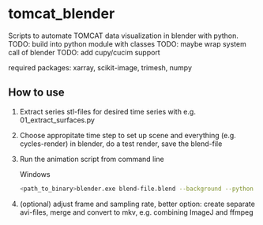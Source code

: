 # tomcat_blender

Scripts to automate TOMCAT data visualization in blender with python.
TODO: build into python module with classes
TODO: maybe wrap system call of blender
TODO: add cupy/cucim support

required packages: xarray, scikit-image, trimesh, numpy

## How to use

1. Extract series stl-files for desired time series with e.g. 01_extract_surfaces.py

1. Choose appropitate time step to set up scene and everything (e.g. cycles-render) in blender, do a test render, save the blend-file

1. Run the animation script from command line

	Windows

	```bash
	<path_to_binary>blender.exe blend-file.blend --background --python testanimscriptfull.py
	```
1. (optional) adjust frame and sampling rate, better option: create separate avi-files, merge and convert to mkv, e.g. combining ImageJ and ffmpeg
